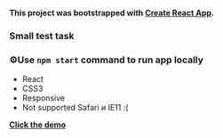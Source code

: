 **This project was bootstrapped with [Create React App](https://github.com/facebook/create-react-app).**

### Small test task
### ⚙️Use `npm start` command to run app locally

- React 
- CSS3 
- Responsive
- Not supported Safari и IE11 :(

**[Click the demo](http://x96325gy.beget.tech/)**
